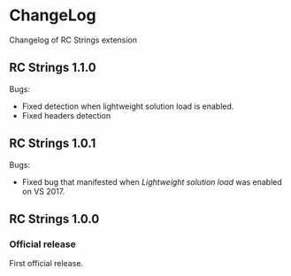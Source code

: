 ChangeLog
=========
Changelog of RC Strings extension

RC Strings 1.1.0
-----------------------
Bugs:
* Fixed detection when lightweight solution load is enabled.
* Fixed headers detection

RC Strings 1.0.1
-----------------------
Bugs:
* Fixed bug that manifested when *Lightweight solution load* was enabled on VS 2017.

RC Strings 1.0.0
-----------------------
### Official release
First official release.

